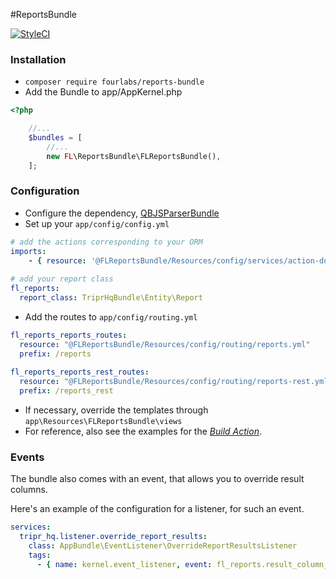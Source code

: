 #ReportsBundle

[![StyleCI](https://styleci.io/repos/75387636/shield?branch=master)](https://styleci.io/repos/75387636)


### Installation

- `composer require fourlabs/reports-bundle`
- Add the Bundle to app/AppKernel.php

```php
<?php

    //...
    $bundles = [
        //...
        new FL\ReportsBundle\FLReportsBundle(),
    ];
```

### Configuration

- Configure the dependency, [QBJSParserBundle](https://github.com/fourlabsldn/QBJSParserBundle)
- Set up your `app/config/config.yml`
```yaml
# add the actions corresponding to your ORM
imports:
    - { resource: '@FLReportsBundle/Resources/config/services/action-doctrine-orm.yml' }
    
# add your report class
fl_reports:
  report_class: TriprHqBundle\Entity\Report
```
- Add the routes to `app/config/routing.yml`
```yaml
fl_reports_reports_routes:
  resource: "@FLReportsBundle/Resources/config/routing/reports.yml"
  prefix: /reports
  
fl_reports_reports_rest_routes:
  resource: "@FLReportsBundle/Resources/config/routing/reports-rest.yml"
  prefix: /reports_rest
```
- If necessary, override the templates through `app\Resources\FLReportsBundle\views`
- For reference, also see the examples for the [*Build Action*](docs/Build.md).


### Events

The bundle also comes with an event, that allows you to override result columns. 

Here's an example of the configuration for a listener, for such an event.

```yaml
services:
  tripr_hq.listener.override_report_results:
    class: AppBundle\EventListener\OverrideReportResultsListener
    tags:
      - { name: kernel.event_listener, event: fl_reports.result_column_created, method: onResultColumnCreated }
```